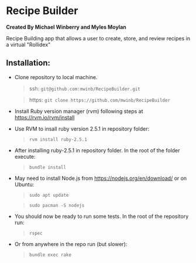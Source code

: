 # Recipe Builder

**Created By Michael Winberry and Myles Moylan**
 
Recipe Building app that allows a user to create, store, and review recipes in a virtual "Rollidex"

## Installation:

* Clone repository to local machine.
  > ssh: ```git@github.com:mwinb/RecipeBuilder.git```
 
  > https: ```git clone https://github.com/mwinb/RecipeBuilder```
 
* Install Ruby version manager (rvm) following steps at https://rvm.io/rvm/install 

* Use RVM to insall ruby version 2.5.1 in repository folder:
 
  > ```rvm install ruby-2.5.1```

* After installing ruby-2.5.1 in repository folder. In the root of the folder execute:
 
  > ```bundle install```
 
* May need to install Node.js from https://nodejs.org/en/download/ or on Ubuntu:
  > ```sudo apt update```
 
  >```sudo pacman -S nodejs```
 
* You should now be ready to run some tests. In the root of the repository run:
  > ```rspec```
 
* Or from anywhere in the repo run (but slower):
  > ```bundle exec rake```
 
